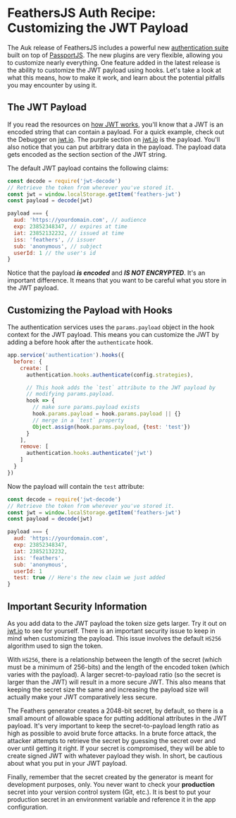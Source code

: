 # FeathersJS Auth Recipe: Customizing the JWT Payload

The Auk release of FeathersJS includes a powerful new [authentication suite](../../api/authentication/server.md) built on top of [PassportJS](http://www.passportjs.org/).  The new plugins are very flexible, allowing you to customize nearly everything.  One feature added in the latest release is the ability to customize the JWT payload using hooks.  Let's take a look at what this means, how to make it work, and learn about the potential pitfalls you may encounter by using it.

## The JWT Payload
If you read the resources on [how JWT works](./how-jwt-works.md), you'll know that a JWT is an encoded string that can contain a payload.  For a quick example, check out the Debugger on [jwt.io](https://jwt.io/).  The purple section on [jwt.io](https://jwt.io/) is the payload.  You'll also notice that you can put arbitrary data in the payload.  The payload data gets encoded as the section section of the JWT string.

The default JWT payload contains the following claims:

```js
const decode = require('jwt-decode')
// Retrieve the token from wherever you've stored it.
const jwt = window.localStorage.getItem('feathers-jwt')
const payload = decode(jwt)

payload === {
  aud: 'https://yourdomain.com', // audience
  exp: 23852348347, // expires at time
  iat: 23852132232, // issued at time
  iss: 'feathers', // issuer
  sub: 'anonymous', // subject
  userId: 1 // the user's id
}
```

Notice that the payload ***is encoded*** and ***IS NOT ENCRYPTED***.  It's an important difference.  It means that you want to be careful what you store in the JWT payload.

## Customizing the Payload with Hooks
The authentication services uses the `params.payload` object in the hook context for the JWT payload.  This means you can customize the JWT by adding a before hook after the `authenticate` hook.

```js
app.service('authentication').hooks({
  before: {
    create: [
      authentication.hooks.authenticate(config.strategies),

      // This hook adds the `test` attribute to the JWT payload by
      // modifying params.payload.
      hook => {
        // make sure params.payload exists
        hook.params.payload = hook.params.payload || {}
        // merge in a `test` property
        Object.assign(hook.params.payload, {test: 'test'})
      }
    ],
    remove: [
      authentication.hooks.authenticate('jwt')
    ]
  }
})
```

Now the payload will contain the `test` attribute:

```js
const decode = require('jwt-decode')
// Retrieve the token from wherever you've stored it.
const jwt = window.localStorage.getItem('feathers-jwt')
const payload = decode(jwt)

payload === {
  aud: 'https://yourdomain.com',
  exp: 23852348347,
  iat: 23852132232,
  iss: 'feathers',
  sub: 'anonymous',
  userId: 1
  test: true // Here's the new claim we just added
}
```

## Important Security Information
As you add data to the JWT payload the token size gets larger.  Try it out on [jwt.io](https://jwt.io/) to see for yourself.   There is an important security issue to keep in mind when customizing the payload.  This issue involves the default `HS256` algorithm used to sign the token.

With `HS256`, there is a relationship between the length of the secret (which must be a minimum of 256-bits) and the length of the encoded token (which varies with the payload).  A larger secret-to-payload ratio (so the secret is larger than the JWT) will result in a more secure JWT.  This also means that keeping the secret size the same and increasing the payload size will actually make your JWT comparatively less secure.

The Feathers generator creates a 2048-bit secret, by default, so there is a small amount of allowable space for putting additional attributes in the JWT payload.  It's very important to keep the secret-to-payload length ratio as high as possible to avoid brute force attacks.  In a brute force attack, the attacker attempts to retrieve the secret by guessing the secret over and over until getting it right.  If your secret is compromised, they will be able to create signed JWT with whatever payload they wish.  In short, be cautious about what you put in your JWT payload.

Finally, remember that the secret created by the generator is meant for development purposes, only.  You never want to check your **production** secret into your version control system (Git, etc.).  It is best to put your production secret in an environment variable and reference it in the app configuration.